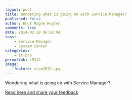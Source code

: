 ```yaml
---
layout: post
title: Wondering what is going on with Service Manager?
published: false
author: Knut Magne Huglen
comments: true
date: 2014-02-18 06:02:04
tags:
    - Service Manager
    - System Center
categories:
    - it-pro
permalink: /5312
image:
    feature: scsm2012.jpg
---
```

Wondering what is going on with Service Manager? 

[Read here and share your feedback][1]

[1]: https://blogs.technet.microsoft.com/servicemanager/2014/02/18/system-center-service-manager-a-phoenix-in-its-own-right/